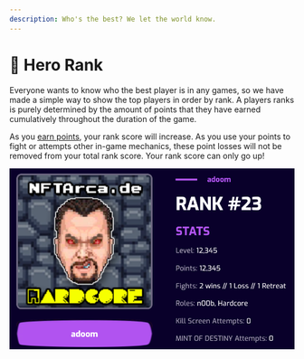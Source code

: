 ```yaml
---
description: Who's the best? We let the world know.
---
```


# 🥇 Hero Rank

Everyone wants to know who the best player is in any games, so we have made a simple way to show the top players in order by rank. A players ranks is purely determined by the amount of points that they have earned cumulatively throughout the duration of the game.

As you [earn points](earning-rupeez/), your rank score will increase. As you use your points to fight or attempts other in-game mechanics, these point losses will not be removed from your total rank score. Your rank score can only go up!

![](<../.gitbook/assets/image (1) (1) (1).png>)
